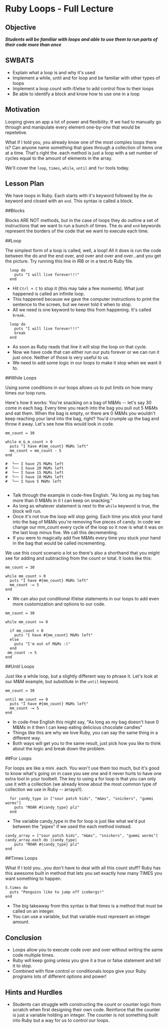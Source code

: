 # Ruby Loops - Full Lecture

## Objective
***Students will be familiar with loops and able to use them to run parts of their code more than once***

## SWBATS

+ Explain what a loop is and why it's used
+ Implement a while, until and for loop and be familiar with other types of loops
+ Implement a loop count with if/else to add control flow to their loops
+ Be able to identify a block and know how to use one in a loop


## Motivation
Looping gives an app a lot of power and flexibility. If we had to manually go through and manipulate every element one-by-one that would be repetetive.  

 What if I told you, you already know one of the most complex loops there is? Can anyone name something that goes through a collection of items one at a time. That's right the .each method is just a loop with a set number of cycles equal to the amount of elements in the array.

 We'll cover the `loop`, `times`, `while`, `until` and `for` tools today.  

## Lesson Plan 
We have loops in Ruby. Each starts with it's keyword followed by the `do` keyword and closed with an `end`. This syntax is called a block. 

##Blocks

Blocks ARE NOT methods, but in the case of loops they do outline a set of instructions that we want to run a bunch of times. The `do` and `end` keywords represent the borders of the code that we want to execute each time. 

##Loop

The simplest form of a loop is called, well, a loop! All it does is run the code between the do and the end over, and over and over and over...and you get the picture. Try running this line in IRB or in a test.rb Ruby file.

```
  loop do 
    puts "I will live forever!!!"
  end
```

 + Hit `Ctrl + C` to stop it (this may take a few moments). What just happened is called an infinite loop. 
 + This happened because we gave the computer instructions to print the sentence to the screen, but we never told it when to stop. 
 + All we need is one keyword to keep this from happening. It's called `break`.

```
  loop do 
    puts "I will live forever!!!"
    break
  end
```
+ As soon as Ruby reads that line it will stop the loop on that cycle. 
+ Now we have code that can either run our puts forever or we can run it just once. Neither of those is very useful to us. 
+ We need to add some logic in our loops to make it stop when we want it to. 

##While Loops

Using some conditions in our loops allows us to put limits on how many times our loop runs. 

Here's how it works: You're snacking on a bag of M&Ms -- let's say 30 come in each bag. Every time you reach into the bag you pull out 5 M&Ms and eat them. When the bag is empty, or there are 0 M&Ms you wouldn't keep reaching your land into the bag, right? You'd crumple up the bag and throw it away. Let's see how this would look in code. 

```
mm_count = 30

while m_&_m_count > 0
  puts "I have #{mm_count} M&Ms left"
  mm_count = mm_count - 5
end

#  └── I have 25 M&Ms left
#  └── I have 20 M&Ms left
#  └── I have 15 M&Ms left
#  └── I have 10 M&Ms left
#  └── I have 5 M&Ms left


```

+ Talk through the example in code-free English. "As long as my bag has more than 0 M&Ms in it I can keep on snacking."
+ As long as whatever statement is next to the `while` keyword is true, the block will run. 
+ Once it's not true the loop will stop going. Each time you stick your hand into the bag of M&Ms you're removing five pieces of candy. In code we change our mm_count every cycle of the loop so it now is what it was on the last loop minus five. We call this decrementing.
+ If you were to magically add five M&Ms every time you stuck your hand in the bag that would be called incrementing. 

We use this count scenario a lot so there's also a shorthand that you might see for adding and subtracting from the count or total. It looks like this:

```
mm_count = 30

while mm_count > 0
  puts "I have #{mm_count} M&Ms left"
  mm_count -= 5
end

```
+ We can also put conditional if/else statements in our loops to add even more customization and options to our code. 

```
mm_count = 30

while mm_count >= 0
  
  if mm_count > 0 
    puts "I have #{mm_count} M&Ms left"
  else 
    puts "I'm out of M&Ms :("
  end
 mm_count -= 5
end

```

##Until Loops

Just like a while loop, but a slightly different way to phrase it. Let's look at our M&M example, but substitute in the `until` keyword. 


```
mm_count = 30

until mm_count == 0
  puts "I have #{mm_count} M&Ms left"
  mm_count -= 5
end

```
+ In code-free English this might say, "As long as my bag doesn't have 0 M&Ms in it then I can keep eating delicious chocolate candies"
+ Things like this are why we love Ruby, you can say the same thing in a different way. 
+ Both ways will get you to the same result, just pick how you like to think about the logic and break down the problem. 


##For Loops

For loops are like a mini .each. You won't use them too much, but it's good to know what's going on in case you see one and it never hurts to have one extra tool in your toolbelt. The key to using a for loop is that you can only use it with a collection (we already know about the most common type of collection we use in Ruby -- arrays!!).

```
  for candy_type in ["sour patch kids", "m&ms", "snickers", "gummi worms"]
    puts "MOAR #{candy_type} plz"
  end
```
+ The variable candy_type in the for loop is just like what we'd put between the "pipes" if we used the each method instead. 

```
candy_array = ["sour patch kids", "m&ms", "snickers", "gummi worms"]
candy_array.each do |candy_type|
    puts "MOAR #{candy_type} plz"
end
```

##Times Loops

What if I told you...you don't have to deal with all this count stuff? Ruby has this awesome built in method that lets you set exactly how many TIMES you want something to happen. 

```
5.times do
  puts "Penguins like to jump off icebergs!"
end
```

+ The big takeaway from this syntax is that times is a method that must be called on an integer. 
+ You can use a variable, but that variable must represent an integer amount.  



## Conclusion 
+ Loops allow you to execute code over and over without writing the same code multiple times. 
+ Ruby will keep going unless you give it a true or false statement and tell it to stop.
+ Combined with flow control or conditionals loops give your Ruby programs lots of different options and power!

## Hints and Hurdles
+ Students can struggle with constructing the count or counter logic from scratch when first designing their own code. Reinforce that the counter is just a variable holding an integer. The counter is not something built into Ruby but a way for us to control our loops. 

